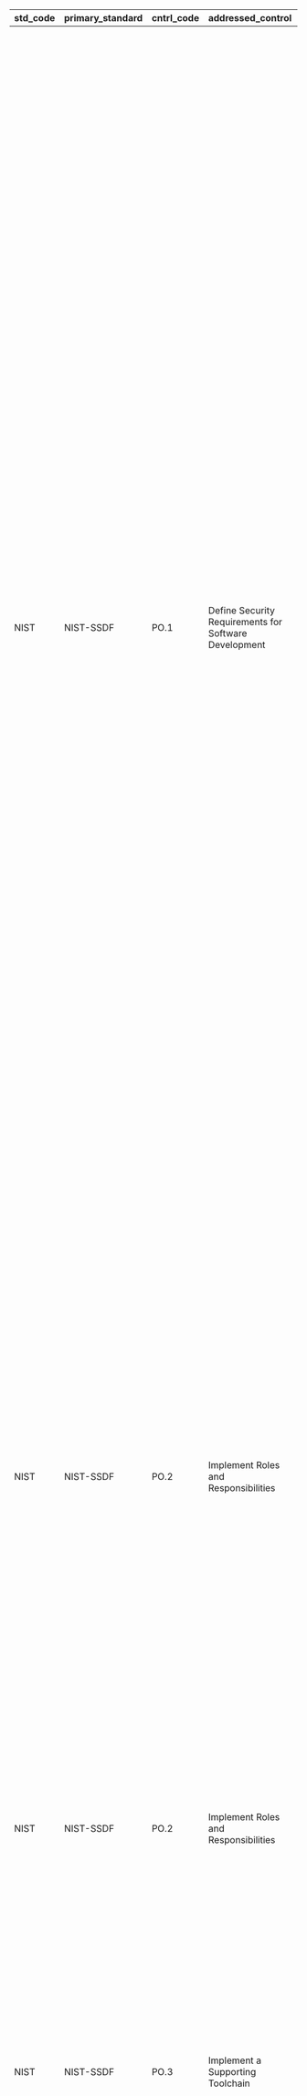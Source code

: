 | std_code | primary_standard | cntrl_code | addressed_control                                                                                                                                                                    | cntrl_number | recommendations                                                                                                                                                                                                                                                                                                                                                                                                                          | mapping_id                                                            | action_items                                                                                                                                                                                                                                                                                                                                                                                                                                                                                                                                                                                                                                                                                                                                                                                                                                                                                                                                                                                                                                                                                                                                                                                                                                                                                                                                                                                              |
| -------- | ---------------- | ---------- | ------------------------------------------------------------------------------------------------------------------------------------------------------------------------------------ | ------------ | ---------------------------------------------------------------------------------------------------------------------------------------------------------------------------------------------------------------------------------------------------------------------------------------------------------------------------------------------------------------------------------------------------------------------------------------- | --------------------------------------------------------------------- | --------------------------------------------------------------------------------------------------------------------------------------------------------------------------------------------------------------------------------------------------------------------------------------------------------------------------------------------------------------------------------------------------------------------------------------------------------------------------------------------------------------------------------------------------------------------------------------------------------------------------------------------------------------------------------------------------------------------------------------------------------------------------------------------------------------------------------------------------------------------------------------------------------------------------------------------------------------------------------------------------------------------------------------------------------------------------------------------------------------------------------------------------------------------------------------------------------------------------------------------------------------------------------------------------------------------------------------------------------------------------------------------------------- |
| NIST     | NIST-SSDF        | PO.1       | Define Security Requirements for Software Development                                                                                                                                | 1            | Identify all applicable security requirements for the organization‚Äôs general software development, and maintain the requirements over time.                                                                                                                                                                                                                                                                                            | OPSC-C1-1;                                                            | 1. Define policies that specify the security requirements for the organization‚Äôs software to meet, including secure coding practices for developers to follow.<br/>2. Define policies that specify software architecture requirements, such as making code modular to facilitate code reuse and easier updates, and isolating security functionality from other functionality during code execution.<br/>3. Define policies for securing the development infrastructure, such as developer workstations and code repositories.<br/>4. Ensure policies cover the entire software life cycle, including notifying users of the impending end of software support and the date of software end-of-life, when the software will no longer function properly.<br/>5. Use a well-known set of security requirements as a structure or lexicon for defining the organization‚Äôs requirements. This set can readily be mapped to other third-party security requirements the organization is also subject to.<br/>6. Review and update the requirements after each response to a vulnerability incident.<br/>7. Conduct a periodic (typically at least annual) review of all security requirements.<br/>8 Promptly review new external requirements and updates to existing external requirements.<br/>9. Educate affected developers on the impending changes in requirements.<br/><br/><br/>[REF: NIST SSDF] |
| NIST     | NIST-SSDF        | PO.2       | Implement Roles and Responsibilities                                                                                                                                                 | 1            | Create new roles and alter responsibilities for existing roles to encompass all parts of the SSDF. Periodically review the defined roles and responsibilities, and update them as needed.                                                                                                                                                                                                                                                | OPSC-C1-2;                                                            | 1. Define SSDF-related roles and responsibilities for all members of the software development team.<br/>2. Integrate the security roles into the software development team.<br/>3. Define roles and responsibilities for cybersecurity staff, security champions, senior management, software developers, product owners, and others involved in the SDLC.<br/>4. Conduct an annual review of all roles and responsibilities.<br/>5. Educate affected individuals on the impending changes in roles and responsibilities.<br/><br/><br/>[REF: NIST SSDF]                                                                                                                                                                                                                                                                                                                                                                                                                                                                                                                                                                                                                                                                                                                                                                                                                                                  |
| NIST     | NIST-SSDF        | PO.2       | Implement Roles and Responsibilities                                                                                                                                                 | 2            | Provide role-specific training for all personnel in roles with responsibilities that contribute to secure development. Periodically review role-specific training and update it as needed.                                                                                                                                                                                                                                               | ISO27001-ISO27001:2013-A.14.2.6                                       | 1. Document the desired outcomes of training for each role.<br/>2. Acquire or create training for each role; acquired training may need customization for the organization.<br/><br/><br/>[REF: NIST SSDF]                                                                                                                                                                                                                                                                                                                                                                                                                                                                                                                                                                                                                                                                                                                                                                                                                                                                                                                                                                                                                                                                                                                                                                                                |
| NIST     | NIST-SSDF        | PO.3       | Implement a Supporting Toolchain                                                                                                                                                     | 1            | Specify which tools or tool types are to be included in each toolchain and which tools or tool types are mandatory, along with how the toolchain components are to be integrated with each other.                                                                                                                                                                                                                                        | OPSC-C3;                                                              | 1. Define categories of toolchains, and specify the mandatory tools or tool types to be used for each category.<br/>2. Use automated technology for toolchain management and orchestration.<br/>3. Identify security tools to integrate into the developer toolchain.<br/><br/><br/>[REF: NIST SSDF]                                                                                                                                                                                                                                                                                                                                                                                                                                                                                                                                                                                                                                                                                                                                                                                                                                                                                                                                                                                                                                                                                                      |
| NIST     | NIST-SSDF        | PO.3       | Implement a Supporting Toolchain                                                                                                                                                     | 2            | Following sound security practices, deploy and configure tools, integrate them within the toolchain, and maintain the individual tools and the toolchain as a whole.                                                                                                                                                                                                                                                                     | ISO27001-ISO27001:2013-A.14.2.1                                       | 1. Evaluate, select, and acquire tools.<br/>2. Integrate tools with other tools and with existing software development processes and workflows.<br/>3. Update, upgrade, and replace existing tools.<br/>4. Monitor tool logs for potential operational and security issues.<br/><br/><br/>[REF: NIST SSDF]                                                                                                                                                                                                                                                                                                                                                                                                                                                                                                                                                                                                                                                                                                                                                                                                                                                                                                                                                                                                                                                                                                |
| NIST     | NIST-SSDF        | PO.3       | Implement a Supporting Toolchain                                                                                                                                                     | 3            | Configure tools to collect evidence and artifacts of their support of the secure software development practices.                                                                                                                                                                                                                                                                                                                         | ISO27001-ISO27001:2013-A.12.6.1;                                      | 1. Use the organization‚Äôs existing workflow or bug tracking systems to create an audit trail of secure development-related actions performed.<br/>2. Determine how often the collected information should be audited, and implement processes to perform the auditing.<br/><br/><br/>[REF: NIST SSDF]                                                                                                                                                                                                                                                                                                                                                                                                                                                                                                                                                                                                                                                                                                                                                                                                                                                                                                                                                                                                                                                                                                   |
| NIST     | NIST-SSDF        | PO.4       | Define criteria for software security checks throughout the SDLC.                                                                                                                    | 1            | Define criteria for software security checks at one or more points within the SDLC.                                                                                                                                                                                                                                                                                                                                                      | ISO27001-ISO27001:2013-A.14.2.1;<br/>OPSC-C3;                         | 1. Ensure the criteria adequately indicate how effectively security risk is being managed.<br/>2. Define key performance indicators (KPIs) for software security.<br/>3. Add software security criteria to existing checks (e.g., the Definition of Done in agile SDLC methodologies).<br/>4. Review the artifacts generated as part of the software development workflow system to determine if they meet the criteria purposes.<br/>5. Record security check approvals, rejections, and requests for exception as part of the workflow and tracking system.<br/><br/><br/>[REF: NIST SSDF]                                                                                                                                                                                                                                                                                                                                                                                                                                                                                                                                                                                                                                                                                                                                                                                                              |
| NIST     | NIST-SSDF        | PO.4       | Define criteria for software security checks throughout the SDLC.                                                                                                                    | 2            | Implement processes, mechanisms, etc. to gather the necessary information in support of the criteria.                                                                                                                                                                                                                                                                                                                                    | ISO27001-ISO27001:2013-A.14.2.8;<br/>ISO27001-ISO27001:2013-A.14.2.9; | 1. Use the toolchain to automatically gather information that informs security decision making.<br/>2. Deploy additional tools if needed to support generation and collection of information supporting the criteria.<br/> <br/>3. Automate decision making processes utilizing the criteria.<br/><br/><br/>[REF: NIST SSDF]                                                                                                                                                                                                                                                                                                                                                                                                                                                                                                                                                                                                                                                                                                                                                                                                                                                                                                                                                                                                                                                                              |
| NIST     | NIST-SSDF        | PS.1       | Protect All Forms of Code from Unauthorized Access and Tampering                                                                                                                     | 1            | Store all forms of code, including source code and executable code, based on the principle of least privilege so that only authorized personnel have the necessary forms of access. The protection needed will vary based on the nature of the code. For example, some code may be intended for public access, in which case its integrity and availability should be protected; other code may also need its confidentiality protected. | ISO27001-ISO27001:2013-A.14.2.2;                                      | 1. Store all source code in a code repository, and restrict access to it.<br/>2. Use version control features of the repository to track all changes made to code with accountability to the individual developer account.<br/>3. Use code signing to help protect the integrity and provenance of executables.<br/>4. Use cryptographic hashes to help protect the integrity of files.<br/>5. Create and maintain a software bill of materials (SBOM) for each piece of software stored in the repository.<br/><br/><br/>[REF: NIST SSDF]                                                                                                                                                                                                                                                                                                                                                                                                                                                                                                                                                                                                                                                                                                                                                                                                                                                                |
| NIST     | NIST-SSDF        | PS.2       | Provide a Mechanism for Verifying Software Release Integrity                                                                                                                         | 1            | Make verification information available to software consumers.                                                                                                                                                                                                                                                                                                                                                                           | ISO27001-ISO27001:2013-A.14.2.4;                                      | 1. Post cryptographic hashes for release files on a well-secured website.<br/>2. Use an established certificate authority for code signing so consumers can confirm the validity of signatures.<br/>3. Periodically review the code signing processes, including certificate renewal and protection.<br/><br/><br/>[REF: NIST SSDF]                                                                                                                                                                                                                                                                                                                                                                                                                                                                                                                                                                                                                                                                                                                                                                                                                                                                                                                                                                                                                                                                       |
| NIST     | NIST-SSDF        | PS.3       | Securely archive a copy of each release and all of its components (e.g., code, package files, third-party libraries, documentation), and release integrity verification information. | 1            | Securely archive a copy of each release and all of its components, such as code, package files, third-party libraries, documentation, and release integrity verification information.                                                                                                                                                                                                                                                    | ISO27001-ISO27001:2013-A.14.2.3;                                      | 1. Store all release files in a repository, and restrict access to them.<br/><br/><br/>[REF: NIST SSDF]                                                                                                                                                                                                                                                                                                                                                                                                                                                                                                                                                                                                                                                                                                                                                                                                                                                                                                                                                                                                                                                                                                                                                                                                                                                                                                   |
| NIST     | NIST-SSDF        | PW.1       | Take Security Requirements and Risk Information into Account During Software Design                                                                                                  | 1            | Use threat modeling, attack modeling, attack surface mapping, and/or other forms of risk modeling to help assess the security risk for the software.                                                                                                                                                                                                                                                                                     | ISO27001-ISO27001:2013-A.14.2.5;                                      | 1. Train the development team to create threat models and attack models, and to analyze how to address the risks and implement mitigations.<br/>2. Perform more rigorous assessments for high-risk areas, such as protecting sensitive data.<br/>3. Review vulnerability reports and statistics for previous software.<br/><br/><br/>[REF: NIST SSDF]                                                                                                                                                                                                                                                                                                                                                                                                                                                                                                                                                                                                                                                                                                                                                                                                                                                                                                                                                                                                                                                     |
| NIST     | NIST-SSDF        | PW.2       | Review the Software Design to Verify Compliance with Security Requirements and Risk Information                                                                                      | 1            | Have someone qualified who was not involved with the software design review it to confirm it meets all the security requirements and satisfactorily addresses the identified risk information.                                                                                                                                                                                                                                           | ISO27001-ISO27001:2013-A.14.2.1;                                      | 1. Review the software design to confirm it addresses all the security requirements.<br/>2. Review the risk models created during software design to determine if they appear to adequately identify the risks.<br/>3. Review the software design to confirm it satisfactorily addresses the risks identified by the risk models.<br/>4. Have the software‚Äôs designer correct all failures to meet the requirements.<br/><br/><br/>[REF: NIST SSDF]                                                                                                                                                                                                                                                                                                                                                                                                                                                                                                                                                                                                                                                                                                                                                                                                                                                                                                                                                     |
| NIST     | NIST-SSDF        | PW.3       | Verify Third-Party Software Complies with Security Requirements                                                                                                                      | 1            | Communicate requirements to vendors, open source communities, and other third parties who may provide software modules and services to the organization for reuse by the organization‚Äôs own software.                                                                                                                                                                                                                                  |                                                                       | 1. Define a core set of security requirements, and include them in acquisition documents, software contracts, and other agreements with third parties.<br/>2. Define the security-related criteria for selecting commercial and open source software.<br/>3. Require the providers of commercial software modules and services to provide evidence that their software complies with the organization‚Äôs security requirements.<br/><br/><br/>[REF: NIST SSDF]                                                                                                                                                                                                                                                                                                                                                                                                                                                                                                                                                                                                                                                                                                                                                                                                                                                                                                                                           |
| NIST     | NIST-SSDF        | PW.4       | Reuse Existing, Well-Secured Software When Feasible Instead of Duplicating Functionality                                                                                             | 1            | Acquire well-secured software libraries, modules, middleware, frameworks, and other components from third parties for use by the organization‚Äôs software.                                                                                                                                                                                                                                                                              | ISO27001-ISO27001:2013-A.14.2.7;                                      | 1. Review and evaluate the third-party software components in the context of their expected use. If a component is to be used in a substantially different way in the future, perform the review and evaluation again with that new context in mind.<br/>2. Establish an organization-wide software repository to host sanctioned and vetted open source components.<br/>3. Maintain a list of approved commercial software components and component versions.<br/>4. Designate which components must be included by software to be developed.<br/><br/><br/>[REF: NIST SSDF]                                                                                                                                                                                                                                                                                                                                                                                                                                                                                                                                                                                                                                                                                                                                                                                                                             |
| NIST     | NIST-SSDF        | PW.4       | Reuse Existing, Well-Secured Software When Feasible Instead of Duplicating Functionality                                                                                             | 2            | Create well-secured software components in-house following SDLC processes to meet common internal software development needs that cannot be better met by third-party software.                                                                                                                                                                                                                                                          | ISO27001-ISO27001:2013-A.14.2.5;<br/>                                 | 1. Follow the organization-established security practices for secure software development.<br/>2. Maintain an organization-wide software repository for these components.<br/>3. Designate which components must be included by software to be developed.<br/><br/><br/>[REF: NIST SSDF]                                                                                                                                                                                                                                                                                                                                                                                                                                                                                                                                                                                                                                                                                                                                                                                                                                                                                                                                                                                                                                                                                                                  |
| NIST     | NIST-SSDF        | PW.4       | Reuse Existing, Well-Secured Software When Feasible Instead of Duplicating Functionality                                                                                             | 3            | Where appropriate, build in support for using standardized security features and services, such as integrating with log management, identity management, access control, and vulnerability management systems.                                                                                                                                                                                                                           | ISO27001-ISO27001:2013-A.14.2.5;<br/>                                 | 1. Maintain an organization-wide software repository of modules for supporting standardized security features and services.<br/>2. Designate which security features and services must be supported by software to be developed.<br/><br/><br/>[REF: NIST SSDF]                                                                                                                                                                                                                                                                                                                                                                                                                                                                                                                                                                                                                                                                                                                                                                                                                                                                                                                                                                                                                                                                                                                                           |
| NIST     | NIST-SSDF        | PW.5       | Create Source Code Adhering to Secure Coding Practices                                                                                                                               | 1            | Follow all secure coding practices appropriate to the development languages and environment.                                                                                                                                                                                                                                                                                                                                             | ISO27001-ISO27001:2013-A.14.2.1;                                      | 1. Validate all untrusted input, and validate and properly encode all output.<br/> <br/>2. Avoid using unsafe functions and calls.<br/>3. Handle errors gracefully.<br/>4. Provide logging and tracing capabilities.<br/>5. Use development environments with features that encourage or require the use of secure coding practices.<br/>6. Follow procedures for manually ensuring compliance with secure coding practices.<br/><br/><br/>[REF: NIST SSDF]                                                                                                                                                                                                                                                                                                                                                                                                                                                                                                                                                                                                                                                                                                                                                                                                                                                                                                                                               |
| NIST     | NIST-SSDF        | PW.5       | Create Source Code Adhering to Secure Coding Practices                                                                                                                               | 2            | Have the developer review their own human-readable code, analyze their own human-readable code, and/or test their own executable code.                                                                                                                                                                                                                                                                                                   | ISO27001-ISO27001:2013-A.14.2.1;                                      | 1. Have developers review their own code.<br/>2. Perform peer review of code.<br/>3. Use peer reviewing tools that facilitate the peer review process and document all discussions and other feedback.<br/>4. Use a static analysis tool to automatically check code for vulnerabilities and for compliance with the organization‚Äôs secure coding standards, with a human reviewing issues reported by the tool and remediating them as necessary.<br/>5. Use review checklists to verify the code complies with the requirements.<br/>6. Use automated tools to identify and remediate documented and verified unsafe software practices on a continuous basis as human-readable code is checked into the code repository.<br/>7. Identify and document the root cause of each discovered issue.<br/>8. Document lessons learned from code review and analysis in a knowledge base that developers can access and search.<br/><br/><br/>[REF: NIST SSDF]                                                                                                                                                                                                                                                                                                                                                                                                                                               |
| NIST     | NIST-SSDF        | PW.6       | Configure the Compilation and Build Processes to Improve Executable Security                                                                                                         | 1            | Use compiler and build tools that offer features to improve executable security.                                                                                                                                                                                                                                                                                                                                                         | ISO27001-ISO27001:2013-A.14.2.8;                                      | 1. Consider replacing older compiler and build tools with up-to-date versions.<br/><br/><br/>[REF: NIST SSDF]                                                                                                                                                                                                                                                                                                                                                                                                                                                                                                                                                                                                                                                                                                                                                                                                                                                                                                                                                                                                                                                                                                                                                                                                                                                                                             |
| NIST     | NIST-SSDF        | PW.6       | Configure the Compilation and Build Processes to Improve Executable Security                                                                                                         | 2            | Determine which features should be used and how each feature should be configured, then implement the approved configuration for compilation and build tools, processes, etc.                                                                                                                                                                                                                                                            |                                                                       | 1. Enable compiler features that produce warnings for potentially poorly secured code during the compilation process.<br/>2. Enable compiler features that randomize characteristics, such as memory location usage, that would otherwise be easily predictable and thus exploitable.<br/>3. Conduct testing to ensure the features are working as expected and not inadvertently causing any operational issues or other problems.<br/>4. Verify the approved configuration is enabled for compilation and build tools, processes, etc.<br/>5. Document information about the compilation and build tool configuration in a knowledge base that developers can access and search.<br/><br/>[REF: NIST SSDF]                                                                                                                                                                                                                                                                                                                                                                                                                                                                                                                                                                                                                                                                                              |
| NIST     | NIST-SSDF        | PW.7       | Review and/or Analyze Human-Readable Code to Identify Vulnerabilities and Verify Compliance with Security Requirements                                                               | 1            | Determine whether code review (a person directly looks at the code to find issues) and/or code analysis (tools are used to find issues in code, either in a fully automated way or in conjunction with a person) should be used.                                                                                                                                                                                                         |                                                                       | 1. Follow the organization‚Äôs policies or guidelines for when code review should be performed and how it should be conducted.<br/>2.Follow the organization‚Äôs policies or guidelines for when code analysis should be performed and how it should be conducted.<br/><br/>[REF: NIST SSDF]                                                                                                                                                                                                                                                                                                                                                                                                                                                                                                                                                                                                                                                                                                                                                                                                                                                                                                                                                                                                                                                                                                              |
| NIST     | NIST-SSDF        | PW.7       | Review and/or Analyze Human-Readable Code to Identify Vulnerabilities and Verify Compliance with Security Requirements                                                               | 2            | Perform the code review and/or code analysis, and document and triage all discovered issues and recommended remediations in the development team‚Äôs workflow or bug-tracking system.                                                                                                                                                                                                                                                    |                                                                       | 1. Have developers review their own code.<br/>2. Perform peer review of code.<br/>3. Use peer reviewing tools that facilitate the peer review process and document all discussions and other feedback.<br/>4. Use a static analysis tool to automatically check code for vulnerabilities and for compliance with the organization‚Äôs secure coding standards, with a human reviewing issues reported by the tool and remediating them as necessary.<br/>5. Use review checklists to verify the code complies with the requirements.<br/>6. Use automated tools to identify and remediate documented and verified unsafe software practices on a continuous basis as human-readable code is checked into the code repository.<br/>7. Identify and document the root cause of each discovered issue.<br/>8. Document lessons learned from code review and analysis in a knowledge base that developers can access and search.<br/><br/>[REF: NIST SSDF]                                                                                                                                                                                                                                                                                                                                                                                                                                                    |
| NIST     | NIST-SSDF        | PW.8       | Test Executable Code to Identify Vulnerabilities and Verify Compliance with Security Requirements                                                                                    | 1            | Determine if executable code testing should be performed and, if so, which types should be used.                                                                                                                                                                                                                                                                                                                                         |                                                                       | 1. Follow the organization‚Äôs policies or guidelines for when code testing should be performed and how it should be conducted.<br/><br/>[REF: NIST SSDF]                                                                                                                                                                                                                                                                                                                                                                                                                                                                                                                                                                                                                                                                                                                                                                                                                                                                                                                                                                                                                                                                                                                                                                                                                                                 |
| NIST     | NIST-SSDF        | PW.8       | Test Executable Code to Identify Vulnerabilities and Verify Compliance with Security Requirements                                                                                    | 2            | Design the tests, perform the testing, and document the results.                                                                                                                                                                                                                                                                                                                                                                         |                                                                       | 1. Perform robust functional testing of security features.<br/> <br/>2. Integrate dynamic vulnerability testing into the project‚Äôs automated test suite.<br/>3. Incorporate tests for previously reported vulnerabilities into the project‚Äôs automated test suite to ensure that errors are not reintroduced.<br/>4. Use automated fuzz testing tools to find issues with input handling by native code.<br/>5. Use penetration testing to simulate how an attacker might attempt to compromise the software only in high-risk scenarios if resources are available.<br/>6. Use automated tools to identify and remediate documented and verified unsafe software practices on a continuous basis as executable code is checked into the code repository.<br/>7. Identify and document the root cause of each discovered issue.<br/>8. Document lessons learned from code testing in a knowledge base that developers can access and search.<br/><br/>[REF: NIST SSDF]                                                                                                                                                                                                                                                                                                                                                                                                                                |
| NIST     | NIST-SSDF        | PW.9       | Configure the Software to Have Secure Settings by Default                                                                                                                            | 1            | Determine how to configure each setting that has an effect on security so the default settings are secure and they do not weaken the security functions provided by the platform, network infrastructure, or services.                                                                                                                                                                                                                   |                                                                       | 1. Conduct testing to ensure the settings are working as expected and not inadvertently causing any security weaknesses, operational issues, or other problems.<br/><br/>[REF: NIST SSDF]                                                                                                                                                                                                                                                                                                                                                                                                                                                                                                                                                                                                                                                                                                                                                                                                                                                                                                                                                                                                                                                                                                                                                                                                                 |
| NIST     | NIST-SSDF        | PW.9       | Configure the Software to Have Secure Settings by Default                                                                                                                            | 2            | Implement the default settings and document each setting for software administrators.                                                                                                                                                                                                                                                                                                                                                    |                                                                       | 1. Verify the approved configuration is in place for the software.<br/>2. Document each setting‚Äôs purpose, options, default value, security relevance, potential operational impact, and relationships with other settings.<br/>3. Document how each setting can be implemented by software administrators.<br/><br/>[REF: NIST SSDF]                                                                                                                                                                                                                                                                                                                                                                                                                                                                                                                                                                                                                                                                                                                                                                                                                                                                                                                                                                                                                                                                   |
| NIST     | NIST-SSDF        | RV.1       | Identify and Confirm Vulnerabilities on an Ongoing Basis                                                                                                                             | 1            | Gather information from consumers and public sources on potential vulnerabilities in the software and any third-party components the software uses, and investigate all credible reports.                                                                                                                                                                                                                                                |                                                                       | 1. Establish a vulnerability response program, and make it easy for security researchers to learn about your program and report possible vulnerabilities.<br/>2. Monitor vulnerability databases, security mailing lists, and other sources of vulnerability reports through manual or automated means.<br/><br/>[REF: NIST SSDF]                                                                                                                                                                                                                                                                                                                                                                                                                                                                                                                                                                                                                                                                                                                                                                                                                                                                                                                                                                                                                                                                         |
| NIST     | NIST-SSDF        | RV.1       | Identify and Confirm Vulnerabilities on an Ongoing Basis                                                                                                                             | 2            | Periodically review, analyze, and/or test the software‚Äôs code to identify previously undetected vulnerabilities.                                                                                                                                                                                                                                                                                                                       |                                                                       | 1. Configure the toolchain to perform automated code analysis and testing on a regular basis.<br/><br/>[REF: NIST SSDF]                                                                                                                                                                                                                                                                                                                                                                                                                                                                                                                                                                                                                                                                                                                                                                                                                                                                                                                                                                                                                                                                                                                                                                                                                                                                                   |
| NIST     | NIST-SSDF        | RV.1       | Identify and Confirm Vulnerabilities on an Ongoing Basis                                                                                                                             | 3            | Have an incident response capability to coordinate response to vulnerability reports.                                                                                                                                                                                                                                                                                                                                                    |                                                                       | 1. Have a policy that addresses vulnerability disclosure and remediation, and implement the processes needed to support that policy.<br/><br/>2. Have a security response playbook to handle a generic reported vulnerability, a report of zero-days, a vulnerability being exploited in the wild, and a major ongoing incident involving multiple parties.<br/><br/>[REF: NIST SSDF]                                                                                                                                                                                                                                                                                                                                                                                                                                                                                                                                                                                                                                                                                                                                                                                                                                                                                                                                                                                                                     |
| NIST     | NIST-SSDF        | RV.2       | Assess and Prioritize the Remediation of All Vulnerabilities                                                                                                                         | 1            | Analyze each vulnerability which is not being exploited to determine how much effort would be required to remediate it, what the potential impact of vulnerability exploitation would be, what resources are required to weaponize the vulnerability (with the assumption that the vulnerability will be exploited in the near future), and how vulnerability remediation should be prioritized, along with any other relevant factors.  |                                                                       | 1. Use issue tracking or bug tracking software to document each vulnerability.<br/><br/>[REF: NIST SSDF]                                                                                                                                                                                                                                                                                                                                                                                                                                                                                                                                                                                                                                                                                                                                                                                                                                                                                                                                                                                                                                                                                                                                                                                                                                                                                                  |
| NIST     | NIST-SSDF        | RV.3       | Analyze Vulnerabilities to Identify Their Root Causes                                                                                                                                | 1            | Analyze all identified vulnerabilities to determine the root cause of each vulnerability.                                                                                                                                                                                                                                                                                                                                                |                                                                       | 1. Document the root cause of each discovered issue.<br/>2. Document lessons learned from root cause analysis in a knowledge base that developers can access and search.<br/><br/>[REF: NIST SSDF]                                                                                                                                                                                                                                                                                                                                                                                                                                                                                                                                                                                                                                                                                                                                                                                                                                                                                                                                                                                                                                                                                                                                                                                                        |
| NIST     | NIST-SSDF        | RV.3       | Analyze Vulnerabilities to Identify Their Root Causes                                                                                                                                | 2            | Analyze the root causes over time to identify patterns, such as when a particular secure coding practice not being followed consistently.                                                                                                                                                                                                                                                                                                |                                                                       | 1. Document lessons learned from root cause analysis in a knowledge base that developers can access and search.<br/><br/>[REF: NIST SSDF]                                                                                                                                                                                                                                                                                                                                                                                                                                                                                                                                                                                                                                                                                                                                                                                                                                                                                                                                                                                                                                                                                                                                                                                                                                                                 |
| NIST     | NIST-SSDF        | RV.3       | Analyze Vulnerabilities to Identify Their Root Causes                                                                                                                                | 3            | Review the software for other instances of the reported problem and fix them proactively rather than waiting for external reports.                                                                                                                                                                                                                                                                                                       |                                                                       | 1. Have developers review their own code.<br/>2. Perform peer review of code.<br/>3. Use peer reviewing tools that facilitate the peer review process and document all discussions and other feedback.<br/>4. Use a static analysis tool to automatically check code for vulnerabilities and for compliance with the organization‚Äôs secure coding standards, with a human reviewing issues reported by the tool and remediating them as necessary.<br/>5. Use review checklists to verify the code complies with the requirements.<br/>6. Use automated tools to identify and remediate documented and verified unsafe software practices on a continuous basis as human-readable code is checked into the code repository.<br/>7. Identify and document the root cause of each discovered issue.<br/>8. Document lessons learned from code review and analysis in a knowledge base.<br/><br/>[REF: NIST SSDF]                                                                                                                                                                                                                                                                                                                                                                                                                                                                                          |
| NIST     | NIST-SSDF        | RV.3       | Analyze Vulnerabilities to Identify Their Root Causes                                                                                                                                | 4            | Review the SDLC process and update it as appropriate to prevent (or reduce the likelihood of) the root cause recurring in updates to this software or in new software that is created.                                                                                                                                                                                                                                                   | ISO27001-ISO27001:2013-A.14.2.1;                                      | 1. Document lessons learned from root cause analysis in a knowledge base that developers can access and search.<br/>2. Plan and implement changes to the appropriate SSDF practices.<br/><br/>[REF: NIST SSDF]                                                                                                                                                                                                                                                                                                                                                                                                                                                                                                                                                                                                                                                                                                                                                                                                                                                                                                                                                                                                                                                                                                                                                                                            |
